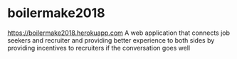 # boilermake2018
https://boilermake2018.herokuapp.com
A web application that connects job seekers and recruiter and providing better experience to both sides by providing incentives to recruiters if the conversation goes well
